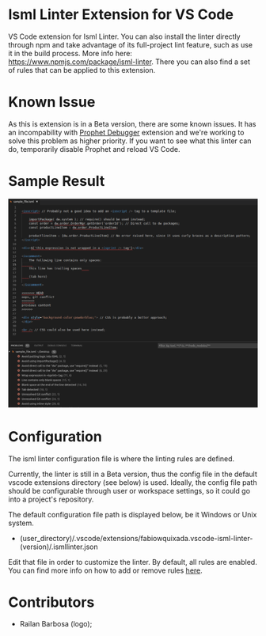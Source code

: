 # Isml Linter Extension for VS Code
VS Code extension for Isml Linter. You can also install the linter directly through npm and take advantage of its full-project lint feature, such as use it in the build process. More info here: https://www.npmjs.com/package/isml-linter. There you can also find a set of rules that can be applied to this extension.

# Known Issue
As this is extension is in a Beta version, there are some known issues. It has an incompability with [Prophet Debugger](https://marketplace.visualstudio.com/items?itemName=SqrTT.prophet) extension and we're working to solve this problem as higher priority. If you want to see what this linter can do, temporarily disable Prophet and reload VS Code.

# Sample Result
![Isml Linter sample use](./images/sample_use.png "Isml Linter Sample Use")

# Configuration
The isml linter configuration file is where the linting rules are defined.

Currently, the linter is still in a Beta version, thus the config file in the default vscode extensions directory (see below) is used. Ideally, the config file path should be configurable through user or workspace settings, so it could go into a project's repository.

The default configuration file path is displayed below, be it Windows or Unix system.


- (user_directory)/.vscode/extensions/fabiowquixada.vscode-isml-linter-(version)/.ismllinter.json

Edit that file in order to customize the linter. By default, all rules are enabled. You can find more info on how to add or remove rules [here](https://www.npmjs.com/package/isml-linter).

# Contributors
 - Railan Barbosa (logo);

